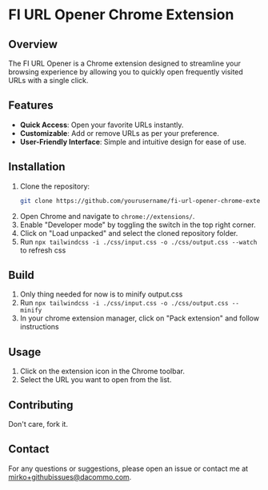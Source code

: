 # FI URL Opener Chrome Extension

## Overview

The FI URL Opener is a Chrome extension designed to streamline your browsing experience by allowing you to quickly open frequently visited URLs with a single click.

## Features

- **Quick Access**: Open your favorite URLs instantly.
- **Customizable**: Add or remove URLs as per your preference.
- **User-Friendly Interface**: Simple and intuitive design for ease of use.

## Installation

1. Clone the repository:
    ```bash
    git clone https://github.com/yourusername/fi-url-opener-chrome-extension.git
    ```
2. Open Chrome and navigate to `chrome://extensions/`.
3. Enable "Developer mode" by toggling the switch in the top right corner.
4. Click on "Load unpacked" and select the cloned repository folder.
5. Run `npx tailwindcss -i ./css/input.css -o ./css/output.css --watch` to refresh css

## Build

1. Only thing needed for now is to minify output.css
2. Run `npx tailwindcss -i ./css/input.css -o ./css/output.css --minify`
3. In your chrome extension manager, click on "Pack extension" and follow instructions

## Usage

1. Click on the extension icon in the Chrome toolbar.
2. Select the URL you want to open from the list.

## Contributing

Don't care, fork it.

## Contact

For any questions or suggestions, please open an issue or contact me at [mirko+githubissues@dacommo.com](mailto:mirko+githubissues@dacommo.com).
